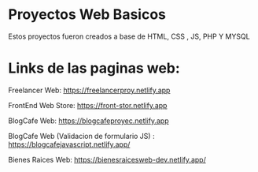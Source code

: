 # Proyectos Web Basicos
Estos proyectos fueron creados a base de HTML, CSS , JS, PHP Y MYSQL

# Links de las paginas web:
Freelancer Web: https://freelancerproy.netlify.app

FrontEnd Web Store: https://front-stor.netlify.app

BlogCafe Web: https://blogcafeproyec.netlify.app

BlogCafe Web (Validacion de formulario JS) : https://blogcafejavascript.netlify.app/

Bienes Raices Web: https://bienesraicesweb-dev.netlify.app/
